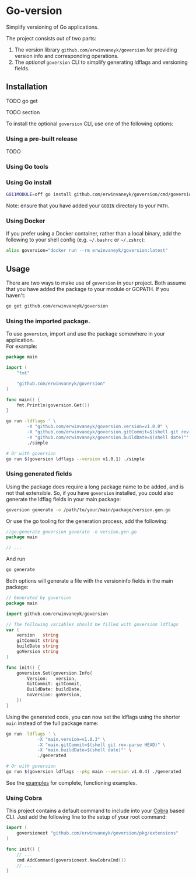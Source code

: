 # Go-version

Simplify versioning of Go applications.

The project consists out of two parts:
1. The version library `github.com/erwinvaneyk/goversion` for providing version
   info and corresponding operations.
2. The _optional_ `goversion` CLI to simplify generating ldflags and versioning
   fields.
   
## Installation

TODO go get

TODO section

To install the optional `goversion` CLI, use one of the following options:

### Using a pre-built release

TODO

### Using Go tools


### Using Go install
```bash
GO11MODULE=off go install github.com/erwinvaneyk/goversion/cmd/goversion 
```

Note: ensure that you have added your `GOBIN` directory to your `PATH`.

### Using Docker
If you prefer using a Docker container, rather than a local binary, add the 
following to your shell config (e.g. `~/.bashrc` or `~/.zshrc`):

```bash
alias goversion="docker run --rm erwinvaneyk/goversion:latest"
```

## Usage

There are two ways to make use of `goversion` in your project. Both assume 
that you have added the package to your module or GOPATH. If you haven't:
 
```bash
go get github.com/erwinvaneyk/goversion
```

### Using the imported package.
To use `goversion`, import and use the package somewhere in your application.  
For example:

```go
package main

import (
	"fmt"

	"github.com/erwinvaneyk/goversion"
)

func main() {
	fmt.Println(goversion.Get())
}
```


```bash
go run -ldflags ' \
		-X "github.com/erwinvaneyk/goversion.version=v1.0.0" \
		-X "github.com/erwinvaneyk/goversion.gitCommit=$(shell git rev-parse HEAD)" \
		-X "github.com/erwinvaneyk/goversion.buildDate=$(shell date)"' \
	    ./simple

# Or with goversion
go run $(goversion ldflags --version v1.0.1) ./simple
```

### Using generated fields
Using the package does require a long package name to be added, and is not that
extensible. So, if you have `goversion` installed, you could also generate the
ldflag fields in your main package:

```bash
goversion generate -o /path/to/your/main/package/version.gen.go
``` 

Or use the go tooling for the generation process, add the following:

```go
//go:generate goversion generate -o version.gen.go
package main

// ...
```

And run

```bash
go generate
```

Both options will generate a file with the versioninfo fields in the main 
package: 

```go
// Generated by goversion
package main

import github.com/erwinvaneyk/goversion

// The following variables should be filled with goversion ldflags 
var (
	version   string
	gitCommit string
	buildDate string
	goVersion string
)

func init() {
	goversion.Set(goversion.Info{
		Version:   version,
		GitCommit: gitCommit,
		BuildDate: buildDate,
		GoVersion: goVersion,
	})
}
```

Using the generated code, you can now set the ldflags using the shorter 
`main` instead of the full package name:
 
```bash
go run -ldflags ' \
    		-X "main.version=v1.0.3" \
    		-X "main.gitCommit=$(shell git rev-parse HEAD)" \
    		-X "main.buildDate=$(shell date)"' \
    		./generated

# Or with goversion
go run $(goversion ldflags --pkg main --version v1.0.4) ./generated 
```

See the [examples](./examples) for complete, functioning examples.

### Using Cobra
This project contains a default command to include into your 
[Cobra](https://github.com/spf13/cobra) based CLI. Just add the following
line to the setup of your root command:   

```go
import (
	goversionext "github.com/erwinvaneyk/goversion/pkg/extensions"
)

func init() {
    // ...
	cmd.AddCommand(goversionext.NewCobraCmd())
    // ...
}
```